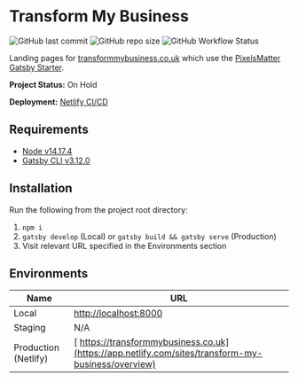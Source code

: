 # Transform My Business

![GitHub last commit](https://img.shields.io/github/last-commit/PixelsMatter/transform-my-business?color=%23560bad)
![GitHub repo size](https://img.shields.io/github/repo-size/PixelsMatter/transform-my-business?color=%23560bad)
![GitHub Workflow Status](https://img.shields.io/github/workflow/status/PixelsMatter/transform-my-business/Lighthouse%20CI?color=%23560bad)

Landing pages for [transformmybusiness.co.uk](https://transformmybusiness.co.uk/) which use the [PixelsMatter Gatsby Starter](https://github.com/PixelsMatter/gatsby-starter).


**Project Status:** On Hold

**Deployment:** [Netlify CI/CD](https://app.netlify.com/sites/transform-my-business/overview)

## Requirements

* [Node v14.17.4](https://nodejs.org/en)
* [Gatsby CLI v3.12.0](https://www.npmjs.com/package/gatsby-cli)

## Installation

Run the following from the project root directory:

 1. `npm i`
 2. `gatsby develop` (Local) or `gatsby build && gatsby serve` (Production)
 7. Visit relevant URL specified in the Environments section

## Environments

|Name|URL|
|--|--|
| Local | [http://localhost:8000](http://localhost:8000) |
| Staging | N/A
| Production (Netlify) |  [ https://transformmybusiness.co.uk](https://app.netlify.com/sites/transform-my-business/overview)   | https://transformmybusiness.co.uk |
